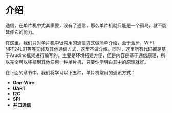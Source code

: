 # 介绍

通信，在单片机中尤其重要，没有了通信，那么单片机就只能是一个孤岛，就不能延伸它的能力。

在这里，我们只对单片机中很常用的通信方式做简单介绍，至于蓝牙，WIFI，NRF24L01等等无线及其他通信方式，这里不做介绍。同时，这里所有代码都是基于Arudino框架进行编写的，主要是环境搭建方便，但是内容是基于通信原理，所以完全可以移植到其他任何一种单片机，只要你学明白其中的原理就好。

在下面的章节中，我们将学习以下五种，单片机常用的通讯方式：

- **One-Wire**
- **UART**
- **I2C**
- **SPI**
- **并口通信**
